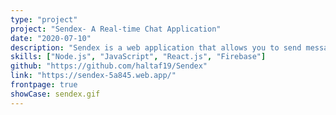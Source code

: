 ```yaml
---
type: "project"
project: "Sendex- A Real-time Chat Application"
date: "2020-07-10"
description: "Sendex is a web application that allows you to send messages to your friends and chat in real-time. The user signs up for an account using their email which allows their friends to easily search for them using the built-in search functionality. The app is designed with Material UI and uses Firebase hosting, authentication and Firestore database."
skills: ["Node.js", "JavaScript", "React.js", "Firebase"]
github: "https://github.com/haltaf19/Sendex"
link: "https://sendex-5a845.web.app/"
frontpage: true
showCase: sendex.gif
---
```



